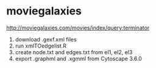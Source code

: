 # moviegalaxies
http://moviegalaxies.com/movies/index/query:terminator

1. download .gexf.xml files
2. run xmlTOedgelist.R
3. create node.txt and edges.txt from el1, el2, el3
4. export .graphml and .xgmml from Cytoscape 3.6.0
